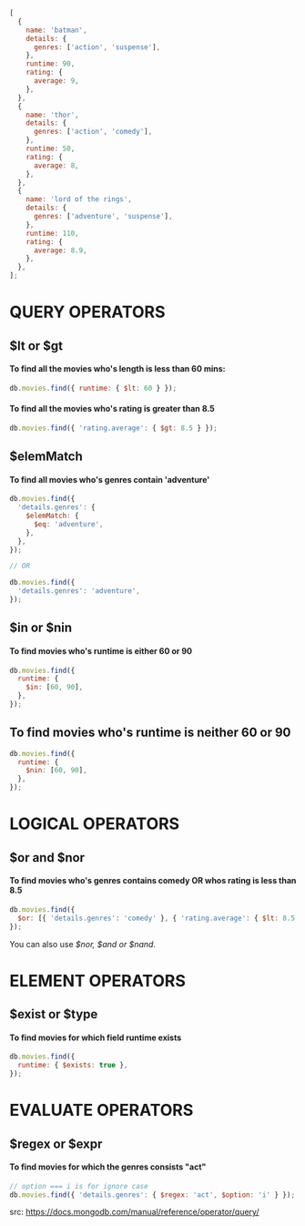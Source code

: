 ```js
[
  {
    name: 'batman',
    details: {
      genres: ['action', 'suspense'],
    },
    runtime: 90,
    rating: {
      average: 9,
    },
  },
  {
    name: 'thor',
    details: {
      genres: ['action', 'comedy'],
    },
    runtime: 50,
    rating: {
      average: 8,
    },
  },
  {
    name: 'lord of the rings',
    details: {
      genres: ['adventure', 'suspense'],
    },
    runtime: 110,
    rating: {
      average: 8.9,
    },
  },
];
```

# QUERY OPERATORS

## $lt or $gt

#### To find all the movies who's length is less than 60 mins:

```js
db.movies.find({ runtime: { $lt: 60 } });
```

#### To find all the movies who's rating is greater than 8.5

```js
db.movies.find({ 'rating.average': { $gt: 8.5 } });
```

## $elemMatch

#### To find all movies who's genres contain 'adventure'

```js
db.movies.find({
  'details.genres': {
    $elemMatch: {
      $eq: 'adventure',
    },
  },
});

// OR

db.movies.find({
  'details.genres': 'adventure',
});
```

## $in or $nin

#### To find movies who's runtime is either 60 or 90

```js
db.movies.find({
  runtime: {
    $in: [60, 90],
  },
});
```

## To find movies who's runtime is neither 60 or 90

```js
db.movies.find({
  runtime: {
    $nin: [60, 90],
  },
});
```

# LOGICAL OPERATORS

## $or and $nor

#### To find movies who's genres contains comedy OR whos rating is less than 8.5

```js
db.movies.find({
  $or: [{ 'details.genres': 'comedy' }, { 'rating.average': { $lt: 8.5 } }],
});
```

You can also use _$nor, $and or $nand_.

# ELEMENT OPERATORS

## $exist or $type

#### To find movies for which field runtime exists

```js
db.movies.find({
  runtime: { $exists: true },
});
```

# EVALUATE OPERATORS

## $regex or $expr

#### To find movies for which the genres consists "act"

```js
// option === i is for ignore case
db.movies.find({ 'details.genres': { $regex: 'act', $option: 'i' } });
```

src: https://docs.mongodb.com/manual/reference/operator/query/
